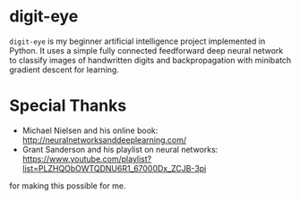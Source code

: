 # digit-eye
`digit-eye` is my beginner artificial intelligence project implemented in Python.
It uses a simple fully connected feedforward deep neural network to classify images of handwritten digits and backpropagation with minibatch gradient descent for learning.
# Special Thanks
* Michael Nielsen and his online book: http://neuralnetworksanddeeplearning.com/
* Grant Sanderson and his playlist on neural networks: https://www.youtube.com/playlist?list=PLZHQObOWTQDNU6R1_67000Dx_ZCJB-3pi

for making this possible for me.

